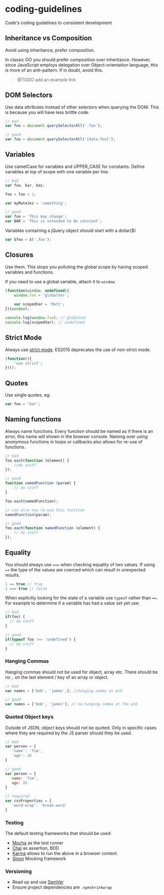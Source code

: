 # coding-guidelines
Code's coding guidelines to consistent development

## Inheritance vs Composition

Avoid using inheritance, prefer composition.

In classic OO you should prefer composition over inheritance. However, since JavaScript employs delegation over Object-orientation language, this is more of an anti-pattern. If in doubt, avoid this.

> @TODO add an example link

## DOM Selectors
Use data attributes instead of other selectors when querying the DOM. This is because you will have less brittle code.

```javascript
// bad 
var foo = document.querySelectorAll('.foo');

// good
var foo = document.querySelectorAll('[data-foo]');
```

## Variables
Use camelCase for variables and UPPER_CASE for constants. Define variables at top of scope with one variable per line.

```javascript
// bad
var foo, bar, baz;

foo = foo + 1;

var myMateJez = 'something';

// good
var foo = 'This may change';
var BAR = 'This is intended to be constant';
```

Variables containing a jQuery object should start with a dollar($)

```javascript
var $foo = $('.foo');
```

## Closures
Use them. This stops you polluting the global scope by having scoped variables and functions. 

If you need to use a global variable, attach it to `window` 

```javascript
(function(window, undefined){
	window.foo = 'globalVar';
	
	var scopedVar = 'Matt';
})(window);

console.log(window.foo); // globalVar
console.log(scopedVar); // undefined
```

## Strict Mode
Always use [strict mode](https://developer.mozilla.org/en-US/docs/Web/JavaScript/Reference/Strict_mode). ES2015 deprecates the use of non-strict mode.
```javascript
(function(){
	'use strict';
})();
```

## Quotes
Use single quotes, eg:
```javascript
var foo = 'bar';
```

## Naming functions
Always name functions. Every function should be named as if there is an error, this name will shown in the browser console. Naming over using anonymous functions in loops or callbacks also allows for re-use of functions.
```javascript
// bad
foo.each(function (element) {
	//do stuff
});

// good
function namedFunction (param) {
	// do stuff
}

foo.each(namedFunction);

// can also now re-use this function
namedFunction(param);

// good 
foo.each(function namedFunction (element) {
	// do stuff
});

```

## Equality

You should always use `===` when checking equality of two values. If using `==` the type of the values are coerced which can result in unexpected results.

```js
1 == true // true
1 === true // false
```
When explicitly looking for the state of a variable use `typeof` rather than `==`. For example to determine if a variable has had a value set yet use:

```js
// bad
if(foo) {
  // do stuff
}

// good
if(typeof foo !== 'undefined') {
  // do stuff
}
```

### Hanging Commas

Hanging commas should not be used for object, array etc. There should be no `,` on the last element / key of an array or object.

```js
// bad
var names = ['bob', 'james',]; //hanging comma at end

// good
var names = ['bob', 'james']; // no hanging comma at the end
```

### Quoted Object keys

Outside of JSON, object keys should not be quoted. Only in specific cases where they are required by the JS parser should they be used.

```js
// bad
var person = {
   'name': 'Tim',
   'age': 26
}

// good
var person = {
   name: 'Tim',
   age: 26
}

// required
var cssProperties = {
   'word-wrap': 'break-word'
}
```

### Testing

The default testing frameworks that should be used:

* [Mocha](https://mochajs.org/) as the test runner
* [Chai](http://chaijs.com/) as assertion, BDD
* [Karma](https://karma-runner.github.io/0.13/index.html) allows to run the above in a browser context.
* [Sinon](http://sinonjs.org/) Mocking framework

### Versioning

* Read up and use [SemVer](http://semver.org/)
* Ensure project dependencies are `.npmshrinkwrap`
